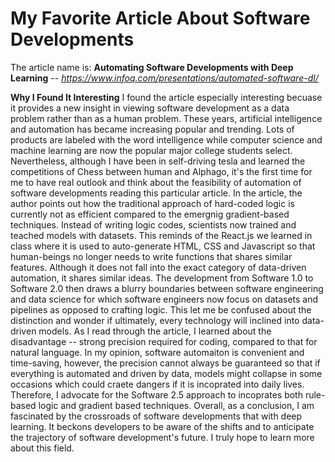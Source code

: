# My Favorite Article About Software Developments

The article name is: **Automating Software Developments with Deep Learning** -- *https://www.infoq.com/presentations/automated-software-dl/*

**Why I Found It Interesting** 
I found the article especially interesting becuase it provides a new insight in viewing software development as a data problem rather than as a human problem. These years, artificial intelligence and automation has became increasing popular and trending. Lots of products are labeled with the word intelligence while computer science and machine learning are now the popular major college students select. Nevertheless, although I have been in self-driving tesla and learned the competitions of Chess between human and Alphago, it's the first time for me to have real outlook and think about the feasibility of automation of software developments reading this particular article. In the article, the author points out how the traditional approach of hard-coded logic is currently not as efficient compared to the emergnig gradient-based techniques. Instead of writing logic codes, scientists now trained and teached models with datasets. This reminds of the React.js we learned in class where it is used to auto-generate HTML, CSS and Javascript so that human-beings no longer needs to write functions that shares similar features. Although it does not fall into the exact category of data-driven automation, it shares similar ideas. The development from Software 1.0 to Software 2.0 then draws a blurry boundaries between software engineering and data science for which software engineers now focus on datasets and pipelines as opposed to crafting logic. This let me be confused about the distinction and wonder if ultimately, every technology will inclined into data-driven models. As I read through the article, I learned about the disadvantage -- strong precision required for coding, compared to that for natural language. In my opinion, software automaiton is convenient and time-saving, however, the precision cannot always be guaranteed so that if everything is automated and driven by data, models might collapse in some occasions which could craete dangers if it is incoprated into daily lives. Therefore, I advocate for the Software 2.5 approach to incoprates both rule-based logic and gradient based techniques. Overall, as a conclusion, I am fascinated by the crossroads of software developments that with deep learning. It beckons developers to be aware of the shifts and to anticipate the trajectory of software development's future. I truly hope to learn more about this field.